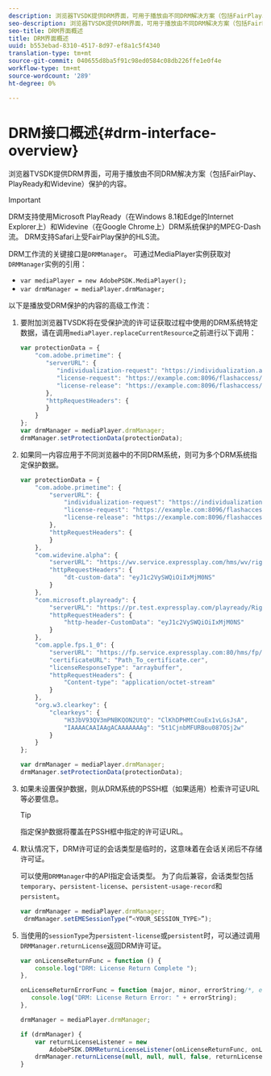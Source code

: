 ```yaml
---
description: 浏览器TVSDK提供DRM界面，可用于播放由不同DRM解决方案（包括FairPlay、PlayReady和Widevine）保护的内容。
seo-description: 浏览器TVSDK提供DRM界面，可用于播放由不同DRM解决方案（包括FairPlay、PlayReady和Widevine）保护的内容。
seo-title: DRM界面概述
title: DRM界面概述
uuid: b553ebad-8310-4517-8d97-ef8a1c5f4340
translation-type: tm+mt
source-git-commit: 040655d8ba5f91c98ed0584c08db226ffe1e0f4e
workflow-type: tm+mt
source-wordcount: '289'
ht-degree: 0%

---
```



# DRM接口概述{#drm-interface-overview}

浏览器TVSDK提供DRM界面，可用于播放由不同DRM解决方案（包括FairPlay、PlayReady和Widevine）保护的内容。

<!--<a id="section_59994F2059B245E996E0776214804A0A"></a>-->

>[!IMPORTANT]
>
>DRM支持使用Microsoft PlayReady（在Windows 8.1和Edge的Internet Explorer上）和Widevine（在Google Chrome上）DRM系统保护的MPEG-Dash流。 DRM支持Safari上受FairPlay保护的HLS流。

DRM工作流的关键接口是`DRMManager`。 可通过MediaPlayer实例获取对`DRMManager`实例的引用：

* `var mediaPlayer = new AdobePSDK.MediaPlayer();`
* `var drmManager = mediaPlayer.drmManager;`

<!--<a id="section_B7E8AD9A4D4F4BD9BA2A67ABC135D6F9"></a>-->

以下是播放受DRM保护的内容的高级工作流：

1. 要附加浏览器TVSDK将在受保护流的许可证获取过程中使用的DRM系统特定数据，请在调用`mediaPlayer.replaceCurrentResource`之前进行以下调用：

   ```js
   var protectionData = { 
       "com.adobe.primetime": { 
          "serverURL": { 
             "individualization-request": "https://individualization.adobe.com/flashaccess/i15n/v5", 
             "license-request": "https://example.com:8096/flashaccess/req", 
             "license-release": "https://example.com:8096/flashaccess/req" 
          }, 
          "httpRequestHeaders": { 
          } 
       } 
   }; 
   var drmManager = mediaPlayer.drmManager; 
   drmManager.setProtectionData(protectionData);
   ```

1. 如果同一内容应用于不同浏览器中的不同DRM系统，则可为多个DRM系统指定保护数据。

   ```js
   var protectionData = { 
       "com.adobe.primetime": { 
           "serverURL": { 
               "individualization-request": "https://individualization.adobe.com/flashaccess/i15n/v5", 
               "license-request": "https://example.com:8096/flashaccess/req", 
               "license-release": "https://example.com:8096/flashaccess/req" 
           }, 
           "httpRequestHeaders": { 
           } 
       }, 
       "com.widevine.alpha": { 
           "serverURL": "https://wv.service.expressplay.com/hms/wv/rights/?ExpressPlayToken=<token value>", 
           "httpRequestHeaders": { 
               "dt-custom-data": "eyJ1c2VySWQiOiIxMjM0NS" 
           } 
       }, 
       "com.microsoft.playready": { 
           "serverURL": "https://pr.test.expressplay.com/playready/RightsManager.asmx?ExpressPlayToken=<token value>", 
           "httpRequestHeaders": { 
               "http-header-CustomData": "eyJ1c2VySWQiOiIxMjM0NS" 
           } 
       }, 
       "com.apple.fps.1_0": { 
           "serverURL": "https://fp.service.expressplay.com:80/hms/fp/rights/?ExpressPlayToken=<token value>", 
           "certificateURL": "Path_To_certificate.cer", 
           "licenseResponseType": "arraybuffer", 
           "httpRequestHeaders": { 
               "Content-type": "application/octet-stream" 
           } 
       }, 
       "org.w3.clearkey": { 
           "clearkeys": { 
               "H3JbV93QV3mPNBKQON2UtQ": "ClKhDPHMtCouEx1vLGsJsA", 
               "IAAAACAAIAAgACAAAAAAAg": "5t1CjnbMFURBou087OSj2w" 
           } 
       } 
   }; 
   
   var drmManager = mediaPlayer.drmManager; 
   drmManager.setProtectionData(protectionData);
   ```

1. 如果未设置保护数据，则从DRM系统的PSSH框（如果适用）检索许可证URL等必要信息。

   >[!TIP]
   >
   >指定保护数据将覆盖在PSSH框中指定的许可证URL。

1. 默认情况下，DRM许可证的会话类型是临时的，这意味着在会话关闭后不存储许可证。

   可以使用`DRMManager`中的API指定会话类型。  为了向后兼容，会话类型包括`temporary`、`persistent-license`、`persistent-usage-record`和`persistent`。

   ```js
   var drmManager = mediaPlayer.drmManager; 
    drmManager.setEMESessionType(“<YOUR_SESSION_TYPE>”); 
   ```

1. 当使用的`sessionType`为`persistent-license`或`persistent`时，可以通过调用`DRMManager.returnLicense`返回DRM许可证。

   ```js
   var onLicenseReturnFunc = function () { 
       console.log("DRM: License Return Complete "); 
   }, 
   
   onLicenseReturnErrorFunc = function (major, minor, errorString/*, errorServerUrl*/) { 
      console.log("DRM: License Return Error: " + errorString); 
   }, 
   
   drmManager = mediaPlayer.drmManager; 
   
   if (drmManager) { 
       var returnLicenseListener = new  
           AdobePSDK.DRMReturnLicenseListener(onLicenseReturnFunc, onLicenseReturnErrorFunc); 
       drmManager.returnLicense(null, null, null, false, returnLicenseListener, drmLicense.session); 
   }
   ```

